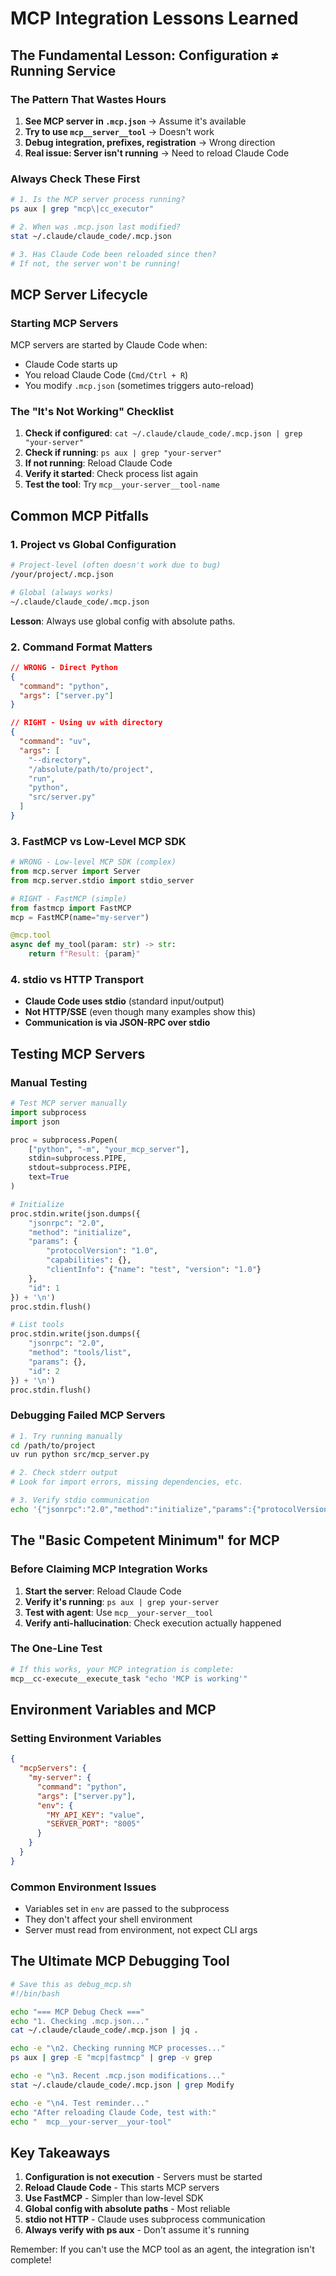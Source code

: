 # MCP Integration Lessons Learned

## The Fundamental Lesson: Configuration ≠ Running Service

### The Pattern That Wastes Hours

1. **See MCP server in `.mcp.json`** → Assume it's available
2. **Try to use `mcp__server__tool`** → Doesn't work
3. **Debug integration, prefixes, registration** → Wrong direction
4. **Real issue: Server isn't running** → Need to reload Claude Code

### Always Check These First

```bash
# 1. Is the MCP server process running?
ps aux | grep "mcp\|cc_executor"

# 2. When was .mcp.json last modified?
stat ~/.claude/claude_code/.mcp.json

# 3. Has Claude Code been reloaded since then?
# If not, the server won't be running!
```

## MCP Server Lifecycle

### Starting MCP Servers

MCP servers are started by Claude Code when:
- Claude Code starts up
- You reload Claude Code (`Cmd/Ctrl + R`)
- You modify `.mcp.json` (sometimes triggers auto-reload)

### The "It's Not Working" Checklist

1. **Check if configured**: `cat ~/.claude/claude_code/.mcp.json | grep "your-server"`
2. **Check if running**: `ps aux | grep "your-server"`
3. **If not running**: Reload Claude Code
4. **Verify it started**: Check process list again
5. **Test the tool**: Try `mcp__your-server__tool-name`

## Common MCP Pitfalls

### 1. Project vs Global Configuration

```bash
# Project-level (often doesn't work due to bug)
/your/project/.mcp.json

# Global (always works)
~/.claude/claude_code/.mcp.json
```

**Lesson**: Always use global config with absolute paths.

### 2. Command Format Matters

```json
// WRONG - Direct Python
{
  "command": "python",
  "args": ["server.py"]
}

// RIGHT - Using uv with directory
{
  "command": "uv",
  "args": [
    "--directory",
    "/absolute/path/to/project",
    "run",
    "python",
    "src/server.py"
  ]
}
```

### 3. FastMCP vs Low-Level MCP SDK

```python
# WRONG - Low-level MCP SDK (complex)
from mcp.server import Server
from mcp.server.stdio import stdio_server

# RIGHT - FastMCP (simple)
from fastmcp import FastMCP
mcp = FastMCP(name="my-server")

@mcp.tool
async def my_tool(param: str) -> str:
    return f"Result: {param}"
```

### 4. stdio vs HTTP Transport

- **Claude Code uses stdio** (standard input/output)
- **Not HTTP/SSE** (even though many examples show this)
- **Communication is via JSON-RPC over stdio**

## Testing MCP Servers

### Manual Testing

```python
# Test MCP server manually
import subprocess
import json

proc = subprocess.Popen(
    ["python", "-m", "your_mcp_server"],
    stdin=subprocess.PIPE,
    stdout=subprocess.PIPE,
    text=True
)

# Initialize
proc.stdin.write(json.dumps({
    "jsonrpc": "2.0",
    "method": "initialize",
    "params": {
        "protocolVersion": "1.0",
        "capabilities": {},
        "clientInfo": {"name": "test", "version": "1.0"}
    },
    "id": 1
}) + '\n')
proc.stdin.flush()

# List tools
proc.stdin.write(json.dumps({
    "jsonrpc": "2.0",
    "method": "tools/list",
    "params": {},
    "id": 2
}) + '\n')
proc.stdin.flush()
```

### Debugging Failed MCP Servers

```bash
# 1. Try running manually
cd /path/to/project
uv run python src/mcp_server.py

# 2. Check stderr output
# Look for import errors, missing dependencies, etc.

# 3. Verify stdio communication
echo '{"jsonrpc":"2.0","method":"initialize","params":{"protocolVersion":"1.0","capabilities":{},"clientInfo":{"name":"test","version":"1.0"}},"id":1}' | uv run python src/mcp_server.py
```

## The "Basic Competent Minimum" for MCP

### Before Claiming MCP Integration Works

1. **Start the server**: Reload Claude Code
2. **Verify it's running**: `ps aux | grep your-server`
3. **Test with agent**: Use `mcp__your-server__tool`
4. **Verify anti-hallucination**: Check execution actually happened

### The One-Line Test

```bash
# If this works, your MCP integration is complete:
mcp__cc-execute__execute_task "echo 'MCP is working'"
```

## Environment Variables and MCP

### Setting Environment Variables

```json
{
  "mcpServers": {
    "my-server": {
      "command": "python",
      "args": ["server.py"],
      "env": {
        "MY_API_KEY": "value",
        "SERVER_PORT": "8005"
      }
    }
  }
}
```

### Common Environment Issues

- Variables set in `env` are passed to the subprocess
- They don't affect your shell environment
- Server must read from environment, not expect CLI args

## The Ultimate MCP Debugging Tool

```bash
# Save this as debug_mcp.sh
#!/bin/bash

echo "=== MCP Debug Check ==="
echo "1. Checking .mcp.json..."
cat ~/.claude/claude_code/.mcp.json | jq .

echo -e "\n2. Checking running MCP processes..."
ps aux | grep -E "mcp|fastmcp" | grep -v grep

echo -e "\n3. Recent .mcp.json modifications..."
stat ~/.claude/claude_code/.mcp.json | grep Modify

echo -e "\n4. Test reminder..."
echo "After reloading Claude Code, test with:"
echo "  mcp__your-server__your-tool"
```

## Key Takeaways

1. **Configuration is not execution** - Servers must be started
2. **Reload Claude Code** - This starts MCP servers
3. **Use FastMCP** - Simpler than low-level SDK
4. **Global config with absolute paths** - Most reliable
5. **stdio not HTTP** - Claude uses subprocess communication
6. **Always verify with ps aux** - Don't assume it's running

Remember: If you can't use the MCP tool as an agent, the integration isn't complete!